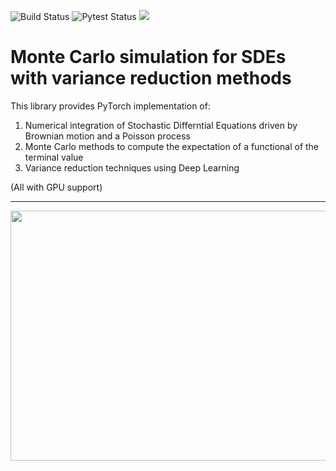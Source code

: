 ![Build Status](https://www.travis-ci.com/Piers14/sde_mc.svg?branch=main)
![Pytest Status](https://github.com/Piers14/sde_mc/workflows/pytesting/badge.svg)
<img src="https://coveralls.io/repos/github/Piers14/sde_mc/badge.svg?branch=main&kill_cache=1" />

# Monte Carlo simulation for SDEs with variance reduction methods
This library provides PyTorch implementation of:
1. Numerical integration of Stochastic Differntial Equations driven by Brownian motion and a Poisson process
2. Monte Carlo methods to compute the expectation of a functional of the terminal value
3. Variance reduction techniques using Deep Learning

(All with GPU support)

---
<p align="center">
  <img width="600" height="400" src="./viz/gbm_paths.gif">
</p>
